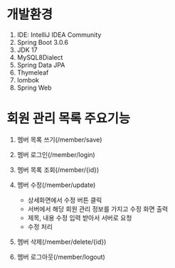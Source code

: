 # 개발환경
1. IDE: IntelliJ IDEA Community
2. Spring Boot 3.0.6
3. JDK 17
4. MySQL8Dialect
5. Spring Data JPA
6. Thymeleaf
7. lombok
8. Spring Web

# 회원 관리 목록 주요기능
1. 멤버 목록 쓰기(/member/save)


2. 멤버 로그인(/member/login)


3. 멤버 목록 조회(/member/{id})


4. 멤버 수정(/member/update)
    - 상세화면에서 수정 버튼 클릭
    - 서버에서 해당 회원 관리 정보를 가지고 수정 화면 출력
    - 제목, 내용 수정 입력 받아서 서버로 요청
    - 수정 처리


5. 멤버 삭제(/member/delete/{id})


6. 멤버 로그아웃(/member/logout)
